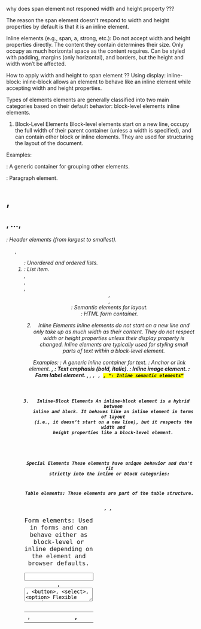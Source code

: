 why does span element  not responed width and height property ???

The reason the span element doesn't respond to width and height properties by default is that it is an inline element.

Inline elements (e.g., span, a, strong, etc.):
Do not accept width and height properties directly.
The content they contain determines their size.
Only occupy as much horizontal space as the content requires.
Can be styled with padding, margins (only horizontal), and borders, but the height and width won’t be affected.

How to apply  width and height  to span element ??
Using display: inline-block:
inline-block allows an element to behave like an inline element while accepting width and height properties.


Types of elements
elements are generally classified into two main categories based on their default behavior: 
block-level elements 
inline elements.

1. Block-Level Elements
Block-level elements start on a new line,
 occupy the full width of their parent container (unless a width is specified), 
 and can contain other block or inline elements.
  They are used for structuring the layout of the document.

Examples:
<div>: A generic container for grouping other elements.
<p>: Paragraph element.
<h1>, <h2>, ..., <h6>: Header elements (from largest to smallest).
<ul>, <ol>: Unordered and ordered lists.
<li>: List item.
<section>, <article>, <aside>, <header>, <footer>, <nav>: Semantic elements for layout.
<form>: HTML form container.  



2. Inline Elements
Inline elements do not start on a new line
 and only take up as much width as their content. 
 They do not respect width or height properties
  unless their display property is changed.
 Inline elements are typically used for styling small parts of text within a block-level element.

 Examples:
<span>: A generic inline container for text.
<a>: Anchor or link element.
<strong>, <em>: Text emphasis (bold, italic).
<img>: Inline image element.
<label>: Form label element.
<abbr>, <cite>, <code>, <kbd>, <mark>, <q>: Inline semantic elements
 

 3. Inline-Block Elements
An inline-block element is a hybrid between inline and block. It behaves like an inline element in terms of layout (i.e., it doesn’t start on a new line), but it respects the width and height properties like a block-level element.

<!-- <span style="display: inline-block; width: 100px; height: 50px;">Styled Span</span> -->


Special Elements
These elements have unique behavior and don't fit strictly into the inline or block categories:

Table elements: These elements are part of the table structure.

<table>, <tr>, <td>, <th>, <caption>
Form elements: Used in forms and can behave either as block-level or inline depending on the element and browser defaults.

<input>, <textarea>, <button>, <select>, <option>
Flexible container elements (e.g., with flex or grid layout):

These elements, like those used in CSS Flexbox or Grid layouts, have more flexible behavior based on the display settings applied to them (display: flex or display: grid).